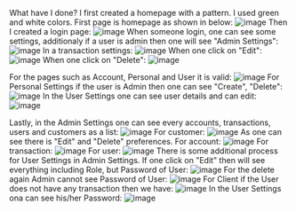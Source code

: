 What have I done?
I first created a homepage with a pattern. I used green and white colors. First page is homepage as shown in below:
![image](https://github.com/ardaklc0/GYGYBankingApp/assets/87716329/50419cfa-2f09-44a8-8611-5ff13fe67b62)
Then I created a login page:
![image](https://github.com/ardaklc0/GYGYBankingApp/assets/87716329/8c6c5c87-c9b8-42b1-9119-97fbbe79b79d)
When someone login, one can see some settings, additionaly if a user is admin then one will see "Admin Settings":
![image](https://github.com/ardaklc0/GYGYBankingApp/assets/87716329/e40659df-d290-4c41-a412-ae92ad95bf30)
In a transaction settings:
![image](https://github.com/ardaklc0/GYGYBankingApp/assets/87716329/e28fc0aa-b971-4e43-a9b6-112d697f9197)
When one click on "Edit":
![image](https://github.com/ardaklc0/GYGYBankingApp/assets/87716329/ab35b2e5-64f6-455c-acdd-552e3153568d)
When one click on "Delete":
![image](https://github.com/ardaklc0/GYGYBankingApp/assets/87716329/df0db6ee-1ce8-4222-92f2-b3011c93706e)

For the pages such as Account, Personal and User it is valid:
![image](https://github.com/ardaklc0/GYGYBankingApp/assets/87716329/7768cf44-c7d5-4ca3-a4f0-561c0f082a87)
For Personal Settings if the user is Admin then one can see "Create", "Delete":
![image](https://github.com/ardaklc0/GYGYBankingApp/assets/87716329/672f7e76-b4bb-4724-af95-45262cdc0702)
In the User Settings one can see user details and can edit:
![image](https://github.com/ardaklc0/GYGYBankingApp/assets/87716329/12bc2c66-4f86-46fe-9817-8386458f19d1)

Lastly, in the Admin Settings one can see every accounts, transactions, users and customers as a list:
![image](https://github.com/ardaklc0/GYGYBankingApp/assets/87716329/6c6ebff1-2673-44ab-9234-2dd3ce946562)
For customer:
![image](https://github.com/ardaklc0/GYGYBankingApp/assets/87716329/a2bef206-b965-4d7f-818e-3b34e3eece12)
As one can see there is "Edit" and "Delete" preferences.
For account:
![image](https://github.com/ardaklc0/GYGYBankingApp/assets/87716329/26275e75-09c8-490d-bfe0-8e16b9b44151)
For transaction:
![image](https://github.com/ardaklc0/GYGYBankingApp/assets/87716329/1291cf53-dc3a-4426-980d-8b86359838bd)
For user:
![image](https://github.com/ardaklc0/GYGYBankingApp/assets/87716329/b1582e90-8477-4295-90e6-bff4134f9bb5)
There is some additional process for User Settings in Admin Settings. If one click on "Edit" then will see everything including Role, but Password of User:
![image](https://github.com/ardaklc0/GYGYBankingApp/assets/87716329/499f41df-4a08-4b12-ba38-f0cbff0729dc)
For the delete again Admin cannot see Password of User:
![image](https://github.com/ardaklc0/GYGYBankingApp/assets/87716329/66e90175-67fe-4e48-8a79-0822841a423b)
For Client if the User does not have any transaction then we have: 
![image](https://github.com/ardaklc0/GYGYBankingApp/assets/87716329/1908d0f1-0501-4c09-a1b5-dceac9602dc0)
In the User Settings ona can see his/her Password:
![image](https://github.com/ardaklc0/GYGYBankingApp/assets/87716329/c3944e29-227b-4aa5-b300-e4de072abd7a)






